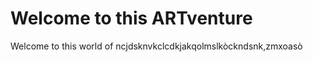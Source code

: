 <html>
<link rel="stylesheet" href="styling.css">
<body>
<h1>Welcome to this ARTventure</h1>
<p>Welcome to this world of ncjdsknvkclcdkjakqolmslkòckndsnk,zmxoasò </p>
  </body>
  </html>

